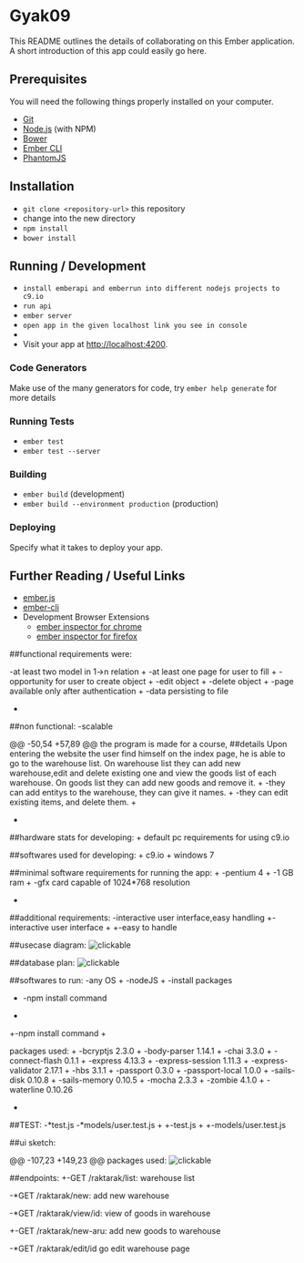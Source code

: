 # Gyak09

This README outlines the details of collaborating on this Ember application.
A short introduction of this app could easily go here.

## Prerequisites

You will need the following things properly installed on your computer.

* [Git](http://git-scm.com/)
* [Node.js](http://nodejs.org/) (with NPM)
* [Bower](http://bower.io/)
* [Ember CLI](http://www.ember-cli.com/)
* [PhantomJS](http://phantomjs.org/)

## Installation

* `git clone <repository-url>` this repository
* change into the new directory
* `npm install`
* `bower install`

## Running / Development
* `install emberapi and emberrun into different nodejs projects to c9.io`
* `run api`
* `ember server`
* `open app in the given localhost link you see in console`
* 
* Visit your app at [http://localhost:4200](http://localhost:4200).

### Code Generators

Make use of the many generators for code, try `ember help generate` for more details

### Running Tests

* `ember test`
* `ember test --server`

### Building

* `ember build` (development)
* `ember build --environment production` (production)

### Deploying

Specify what it takes to deploy your app.

## Further Reading / Useful Links

* [ember.js](http://emberjs.com/)
* [ember-cli](http://www.ember-cli.com/)
* Development Browser Extensions
  * [ember inspector for chrome](https://chrome.google.com/webstore/detail/ember-inspector/bmdblncegkenkacieihfhpjfppoconhi)
  * [ember inspector for firefox](https://addons.mozilla.org/en-US/firefox/addon/ember-inspector/)


##functional requirements were:
 
 -at least two model in 1->n relation
+
 -at least one page for user to fill
+
 -opportunity for user to create object
+
 -edit object
+
 -delete object
+
 -page available only after authentication
+
 -data persisting to file
 
 
+
 ##non functional:
 -scalable
 
@@ -50,54 +57,89 @@ the program is made for a course,
 ##details
 Upon entering the website the user find himself on the index page, he is able to go to the warehouse list.
 On warehouse list they can add new warehouse,edit and delete existing one and view the goods list of each warehouse.
 On goods list they can add new goods and remove it.
+
 -they can add entitys to the warehouse, they can give it names.
+
 -they can edit existing items, and delete them.
+
 
+
 ##hardware stats for developing:
+
 default pc requirements for using c9.io
 
 ##softwares used for developing:
+
 c9.io
+
 windows 7 
 
 ##minimal software requirements for running the app:
+
 -pentium 4
+
 -1 GB ram
+
 -gfx card capable of 1024*768 resolution
 
+
 ##additional requirements:
-interactive user interface,easy handling
+-interactive user interface
+
+-easy to handle
 
 ##usecase diagram:
 ![clickable](http://www.kephost.com/image/SXd2)
 
  ##database plan:
 ![clickable](http://www.kephost.com/image/SXd2)
 
 ##softwares to run:
 -any OS
+
 -nodeJS
+
 -install packages
-  -npm install <package name>  command
+
+-npm install <package name>  command
+
 
 packages used:
+
 -bcryptjs 2.3.0
+
 -body-parser 1.14.1
+
 -chai 3.3.0
+
 -connect-flash 0.1.1
+
 -express 4.13.3
+
 -express-session 1.11.3
+
 -express-validator 2.17.1
+
 -hbs 3.1.1
+
 -passport 0.3.0
+
 -passport-local 1.0.0
+
 -sails-disk 0.10.8
+
 -sails-memory 0.10.5
+
 -mocha 2.3.3
+
 -zombie 4.1.0
+
 -waterline 0.10.26
 
+
 ##TEST:
-*test.js
-*models/user.test.js
+
+-test.js
+
+-models/user.test.js
 
 ##ui sketch:
 
@@ -107,23 +149,23 @@ packages used:
 ![clickable](readme/flowchart.png)
 
 ##endpoints:
+-GET /raktarak/list: warehouse list
 
-*GET /raktarak/new: add new warehouse
 
-*GET /raktarak/view/id: view of goods in warehouse

+-GET /raktarak/new-aru: add new goods to warehouse
 
 
-*GET /raktarak/edit/id go edit warehouse page

 
